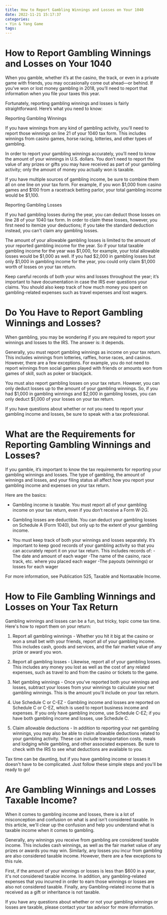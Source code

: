 ```yaml
---
title: How to Report Gambling Winnings and Losses on Your 1040
date: 2022-11-21 15:17:37
categories:
- Yin & Yang Game
tags:
---
```



#  How to Report Gambling Winnings and Losses on Your 1040

When you gamble, whether it’s at the casino, the track, or even in a private game with friends, you may occasionally come out ahead—or behind. If you’ve won or lost money gambling in 2018, you’ll need to report that information when you file your taxes this year.

Fortunately, reporting gambling winnings and losses is fairly straightforward. Here’s what you need to know:

Reporting Gambling Winnings

If you have winnings from any kind of gambling activity, you’ll need to report those winnings on line 21 of your 1040 tax form. This includes winnings from casino games, horse racing, lotteries, and other types of gambling.

In order to report your gambling winnings accurately, you’ll need to know the amount of your winnings in U.S. dollars. You don’t need to report the value of any prizes or gifts you may have received as part of your gambling activity; only the amount of money you actually won is taxable.

If you have multiple sources of gambling income, be sure to combine them all on one line on your tax form. For example, if you won $1,000 from casino games and $100 from a racetrack betting parlor, your total gambling income would be $1,100.

Reporting Gambling Losses

If you had gambling losses during the year, you can deduct those losses on line 28 of your 1040 tax form. In order to claim these losses, however, you first need to itemize your deductions; if you take the standard deduction instead, you can't claim any gambling losses.

The amount of your allowable gambling losses is limited to the amount of your reported gambling income for the year. So if your total taxable gambling income for the year was $1,000, for example, your total allowable losses would be $1,000 as well. If you had $2,000 in gambling losses but only $1,000 in gambling income for the year, you could only claim $1,000 worth of losses on your tax return.

Keep careful records of both your wins and losses throughout the year; it’s important to have documentation in case the IRS ever questions your claims. You should also keep track of how much money you spent on gambling-related expenses such as travel expenses and lost wagers.

#  Do You Have to Report Gambling Winnings and Losses?

When gambling, you may be wondering if you are required to report your winnings and losses to the IRS. The answer is: it depends. 

Generally, you must report gambling winnings as income on your tax return. This includes winnings from lotteries, raffles, horse races, and casinos. However, there are a few exceptions. For example, you do not need to report winnings from social games played with friends or amounts won from games of skill, such as poker or blackjack. 

You must also report gambling losses on your tax return. However, you can only deduct losses up to the amount of your gambling winnings. So, if you had $1,000 in gambling winnings and $2,000 in gambling losses, you can only deduct $1,000 of your losses on your tax return. 

If you have questions about whether or not you need to report your gambling income and losses, be sure to speak with a tax professional.

#  What are the Requirements for Reporting Gambling Winnings and Losses?

If you gamble, it’s important to know the tax requirements for reporting your gambling winnings and losses. The type of gambling, the amount of winnings and losses, and your filing status all affect how you report your gambling income and expenses on your tax return.

Here are the basics:

* Gambling income is taxable. You must report all of your gambling income on your tax return, even if you don’t receive a Form W-2G.

* Gambling losses are deductible. You can deduct your gambling losses on Schedule A (Form 1040), but only up to the extent of your gambling income.

* You must keep track of both your winnings and losses separately. It’s important to keep good records of your gambling activity so that you can accurately report it on your tax return. This includes records of: -The date and amount of each wager -The name of the casino, race track, etc. where you placed each wager -The payouts (winnings) or losses for each wager

For more information, see Publication 525, Taxable and Nontaxable Income.

#  How to File Gambling Winnings and Losses on Your Tax Return

Gambling winnings and losses can be a fun, but tricky, topic come tax time. Here's how to report them on your return:

1. Report all gambling winnings - Whether you hit it big at the casino or won a small bet with your friends, report all of your gambling income. This includes cash, goods and services, and the fair market value of any prize or award you won.

2. Report all gambling losses - Likewise, report all of your gambling losses. This includes any money you lost as well as the cost of any related expenses, such as travel to and from the casino or tickets to the game.

3. Net gambling winnings - Once you've reported both your winnings and losses, subtract your losses from your winnings to calculate your net gambling winnings. This is the amount you'll include on your tax return.

4. Use Schedule C or C-EZ - Gambling income and losses are reported on Schedule C or C-EZ, which is used to report business income and expenses. If you only have gambling income, use Schedule C-EZ; if you have both gambling income and losses, use Schedule C.

5. Claim allowable deductions - In addition to reporting your net gambling winnings, you may also be able to claim allowable deductions related to your gambling activity. These can include transportation costs, meals and lodging while gambling, and other associated expenses. Be sure to check with the IRS to see what deductions are available to you.

Tax time can be daunting, but if you have gambling income or losses it doesn't have to be complicated. Just follow these simple steps and you'll be ready to go!

#  Are Gambling Winnings and Losses Taxable Income?

When it comes to gambling income and losses, there is a lot of misconception and confusion on what is and isn't considered taxable. In this article, we'll clear up the confusion and help you understand what is taxable income when it comes to gambling.

Generally, any winnings you receive from gambling are considered taxable income. This includes cash winnings, as well as the fair market value of any prizes or awards you may win. Similarly, any losses you incur from gambling are also considered taxable income. However, there are a few exceptions to this rule.

First, if the amount of your winnings or losses is less than $600 in a year, it's not considered taxable income. In addition, any gambling-related expenses that you incurred in order to earn those winnings or losses are also not considered taxable. Finally, any Gambling-related income that is received as a gift or inheritance is not taxable.

If you have any questions about whether or not your gambling winnings or losses are taxable, please contact your tax advisor for more information.